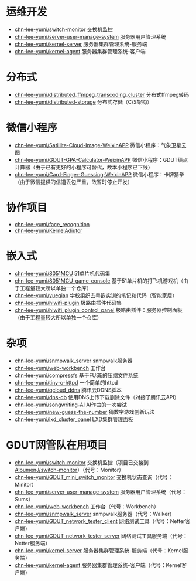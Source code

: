 # 运维开发

- [chn-lee-yumi/switch-monitor](https://github.com/chn-lee-yumi/switch-monitor) 交换机监控
- [chn-lee-yumi/server-user-manage-system](https://github.com/chn-lee-yumi/server-user-manage-system) 服务器用户管理系统
- [chn-lee-yumi/kernel-server](https://github.com/chn-lee-yumi/kernel-server) 服务器集群管理系统-服务端
- [chn-lee-yumi/kernel-agent](https://github.com/chn-lee-yumi/kernel-agent) 服务器集群管理系统-客户端

# 分布式

- [chn-lee-yumi/distributed_ffmpeg_transcoding_cluster](https://github.com/chn-lee-yumi/distributed_ffmpeg_transcoding_cluster) 分布式ffmpeg转码
- [chn-lee-yumi/distributed-storage](https://github.com/chn-lee-yumi/distributed-storage) 分布式存储（C/S架构）

# 微信小程序

- [chn-lee-yumi/Satillite-Cloud-Image-WeixinAPP](https://github.com/chn-lee-yumi/Satillite-Cloud-Image-WeixinAPP) 微信小程序：气象卫星云图
- [chn-lee-yumi/GDUT-GPA-Calculator-WeixinAPP](https://github.com/chn-lee-yumi/GDUT-GPA-Calculator-WeixinAPP) 微信小程序：GDUT绩点计算器（由于已有更好的小程序可替代，故本小程序已下线）
- [chn-lee-yumi/Card-Finger-Guessing-WeixinAPP](https://github.com/chn-lee-yumi/Card-Finger-Guessing-WeixinAPP) 微信小程序：卡牌猜拳（由于微信提供的信道丢包严重，故暂时停止开发）

# 协作项目

- [chn-lee-yumi/face_recognition](https://github.com/chn-lee-yumi/face_recognition)
- [chn-lee-yumi/KernelAdiutor](https://github.com/chn-lee-yumi/KernelAdiutor)

# 嵌入式

- [chn-lee-yumi/8051MCU](https://github.com/chn-lee-yumi/8051MCU) 51单片机代码集
- [chn-lee-yumi/8051MCU-game-console](https://github.com/chn-lee-yumi/8051MCU-game-console) 基于51单片机的打飞机游戏机（由于工程量较大所以单独一个仓库）
- [chn-lee-yumi/yueqian](https://github.com/chn-lee-yumi/yueqian) 学校组织去粤嵌实训的笔记和代码（智能家居）
- [chn-lee-yumi/hiwifi-plugin](https://github.com/chn-lee-yumi/hiwifi-plugin) 极路由插件代码集
- [chn-lee-yumi/hiwifi_plugin_control_panel](https://github.com/chn-lee-yumi/hiwifi_plugin_control_panel) 极路由插件：服务器控制面板（由于工程量较大所以单独一个仓库）

# 杂项

- [chn-lee-yumi/snmpwalk_server](https://github.com/chn-lee-yumi/snmpwalk_server) snmpwalk服务器
- [chn-lee-yumi/web-workbench](https://github.com/chn-lee-yumi/web-workbench) 工作台
- [chn-lee-yumi/compressfs](https://github.com/chn-lee-yumi/compressfs) 基于FUSE的压缩文件系统
- [chn-lee-yumi/tiny-c-httpd](https://github.com/chn-lee-yumi/tiny-c-httpd) 一个简单的httpd
- [chn-lee-yumi/qcloud_ddns](https://github.com/chn-lee-yumi/qcloud_ddns) 腾讯云DDNS脚本
- [chn-lee-yumi/dns-db](https://github.com/chn-lee-yumi/dns-db) 使用DNS上传下载删除文件（对接了腾讯云API）
- [chn-lee-yumi/songwriting-AI](https://github.com/chn-lee-yumi/songwriting-AI) AI作曲的一次尝试
- [chn-lee-yumi/new-guess-the-number](https://github.com/chn-lee-yumi/new-guess-the-number) 猜数字游戏创新玩法
- [chn-lee-yumi/lxd_cluster_panel](https://github.com/chn-lee-yumi/lxd_cluster_panel) LXD集群管理面板

# GDUT网管队在用项目

- [chn-lee-yumi/switch-monitor](https://github.com/chn-lee-yumi/switch-monitor) 交换机监控（项目已交接到[AlbumenJ/switch-monitor](https://github.com/AlbumenJ/switch-monitor)）（代号：Monitor）
- [chn-lee-yumi/GDUT_mini_switch_monitor](https://github.com/chn-lee-yumi/GDUT_mini_switch_monitor) 交换机状态查询（代号：Minitor）
- [chn-lee-yumi/server-user-manage-system](https://github.com/chn-lee-yumi/server-user-manage-system) 服务器用户管理系统（代号：Sums）
- [chn-lee-yumi/web-workbench](https://github.com/chn-lee-yumi/web-workbench) 工作台（代号：Workbench）
- [chn-lee-yumi/snmpwalk_server](https://github.com/chn-lee-yumi/snmpwalk_server) snmpwalk服务器（代号：Walker）
- [chn-lee-yumi/GDUT_network_tester_client](https://github.com/chn-lee-yumi/GDUT_network_tester_client) 网络测试工具（代号：Netter客户端）
- [chn-lee-yumi/GDUT_network_tester_server](https://github.com/chn-lee-yumi/GDUT_network_tester_server) 网络测试工具服务端（代号：Netter服务端）
- [chn-lee-yumi/kernel-server](https://github.com/chn-lee-yumi/kernel-server) 服务器集群管理系统-服务端（代号：Kernel服务端）
- [chn-lee-yumi/kernel-agent](https://github.com/chn-lee-yumi/kernel-agent) 服务器集群管理系统-客户端（代号：Kernel客户端）
